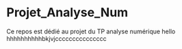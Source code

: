 # Projet_Analyse_Num
Ce repos est dédié au projet du TP analyse numérique
hello 
hhhhhhhhhhbkjvjccccccccccccccc
